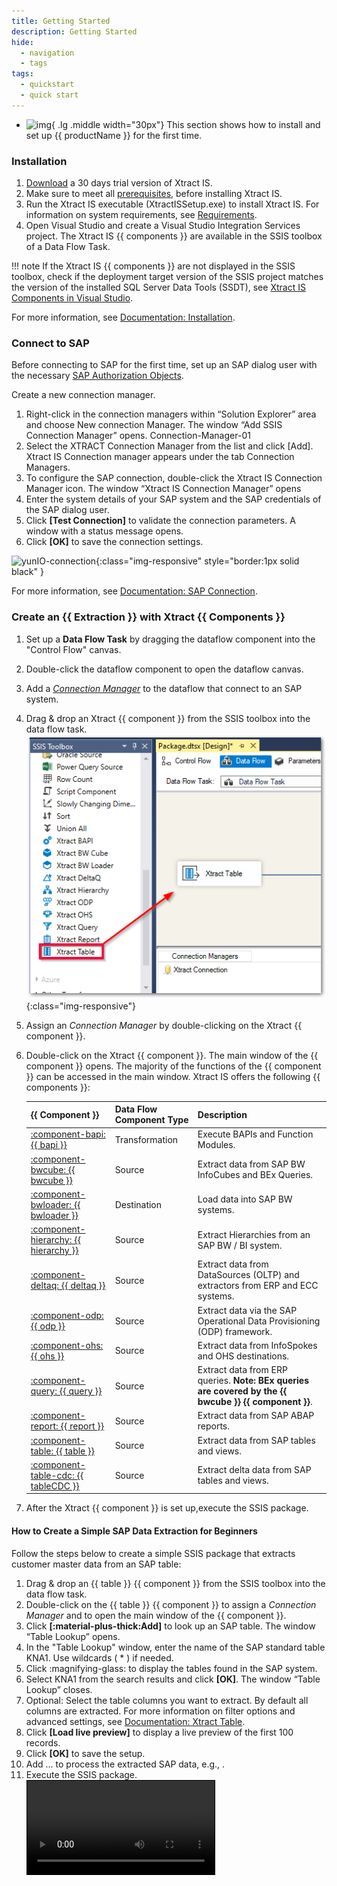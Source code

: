 ```yaml
---
title: Getting Started
description: Getting Started
hide:
  - navigation
  - tags
tags:
  - quickstart
  - quick start  
---
```


<div class="grid cards" markdown>

-   ![img](site:assets/images/logos/theo-thumbs.png){ .lg .middle width="30px"} This section shows how to install and set up {{ productName }} for the first time.

</div>


### Installation

1. [Download](https://theobald-software.com/en/download-trial/) a 30 days trial version of Xtract IS.
2. Make sure to meet all [prerequisites](documentation/setup/installation.md#prerequisites), before installing Xtract IS.
3. Run the Xtract IS executable (XtractISSetup.exe) to install Xtract IS.
For information on system requirements, see [Requirements](documentation/setup/requirements.md).
4. Open Visual Studio and create a Visual Studio Integration Services project.
The Xtract IS {{ components }} are available in the SSIS toolbox of a Data Flow Task.

!!! note
	If the Xtract IS {{ components }} are not displayed in the SSIS toolbox, 
	check if the deployment target version of the SSIS project matches the version of the installed SQL Server Data Tools (SSDT), see [Xtract IS Components in Visual Studio](documentation/setup/installation.md#xtract-is-components-in-visual-studio).

For more information, see [Documentation: Installation](documentation/setup/installation.md).

### Connect to SAP

Before connecting to SAP for the first time, set up an SAP dialog user with the necessary [SAP Authorization Objects](documentation/setup-in-sap/sap-authority-objects.md/#general-authorization-objects).

Create a new connection manager. 

1. Right-click in the connection managers within “Solution Explorer” area and choose New connection Manager. The window “Add SSIS Connection Manager” opens.
Connection-Manager-01
2. Select the XTRACT Connection Manager from the list and click [Add]. Xtract IS Connection manager appears under the tab Connection Managers.
3. To configure the SAP connection, double-click the Xtract IS Connection Manager icon. The window “Xtract IS Connection Manager” opens
3. Enter the system details of your SAP system and the SAP credentials of the SAP dialog user.
5. Click **[Test Connection]** to validate the connection parameters. A window with a status message opens.
6. Click **[OK]** to save the connection settings. <br>

![yunIO-connection](./assets/images/yunio/getting-started/yunio-connections.gif){:class="img-responsive" style="border:1px solid black" }

For more information, see [Documentation: SAP Connection](documentation/sap-connection/index.md).


### Create an {{ Extraction }} with Xtract {{ Components }}


1. Set up a **Data Flow Task** by dragging the dataflow component into the "Control Flow" canvas. 
2. Double-click the dataflow component to open the dataflow canvas.
3. Add a [*Connection Manager*](./sap-connection/the-connection-manager) to the dataflow that connect to an SAP system.
3. Drag & drop an Xtract {{ component }} from the SSIS toolbox into the data flow task. <br>
![xis_component](assets/images/xis/getting-started/xis_component.png){:class="img-responsive"}
4. Assign an *Connection Manager* by double-clicking on the Xtract {{ component }}. 
5. Double-click on the Xtract {{ component }}. The main window of the {{ component }} opens. 
The majority of the functions of the {{ component }} can be accessed in the main window.
Xtract IS offers the following {{ components }}:

	|  {{ Component }}  |   Data Flow Component Type | Description   |  
	|----------|-------------|-------------|
	| [:component-bapi:  {{ bapi }}](site:documentation/bapi/) |  Transformation | Execute BAPIs and Function Modules. |
	| [:component-bwcube:  {{ bwcube }}](site:documentation//bw-cube/) | Source   | Extract data from SAP BW InfoCubes and BEx Queries. |
	| [:component-bwloader:  {{ bwloader }}](site:documentation/bwloader/) | Destination | Load data into SAP BW systems. |
	| [:component-hierarchy:  {{ hierarchy }}](site:documentation/hierarchy/) | Source   | Extract Hierarchies from an SAP BW / BI system. |
	| [:component-deltaq:  {{ deltaq }}](site:documentation/deltaq/) | Source   | Extract data from DataSources (OLTP) and extractors from ERP and ECC systems. | 
	| [:component-odp:  {{ odp }}](site:documentation/odp/) | Source   | Extract data via the SAP Operational Data Provisioning (ODP) framework. | 
	| [:component-ohs:  {{ ohs }}](site:documentation/ohs/) | Source   | Extract data from InfoSpokes and OHS destinations. | 
	| [:component-query:  {{ query }}](site:documentation/query/) | Source   | Extract data from ERP queries. **Note: BEx queries are covered by the {{ bwcube }} {{ component }}**. | 
	| [:component-report: {{ report }}](site:documentation/reports/) | Source   | Extract data from SAP ABAP reports. | 
	| [:component-table:  {{ table }}](site:documentation/table/) | Source   | Extract data from SAP tables and views. |
	| [:component-table-cdc:  {{ tableCDC }}](site:documentation/table-cdc/) | Source   | Extract delta data from SAP tables and views. |
7. After the Xtract {{ component }} is set up,execute the SSIS package.

#### How to Create a Simple SAP Data Extraction for Beginners

Follow the steps below to create a simple SSIS package that extracts customer master data from an SAP table:

1. Drag & drop an {{ table }} {{ component }} from the SSIS toolbox into the data flow task.
2. Double-click on the {{ table }} {{ component }} to assign a *Connection Manager* and to open the main window of the {{ component }}. 
3. Click **[:material-plus-thick:Add]** to look up an SAP table. The window “Table Lookup” opens.
4. In the "Table Lookup" window, enter the name of the SAP standard table KNA1. Use wildcards ( * ) if needed.
5. Click :magnifying-glass: to display the tables found in the SAP system.
6. Select KNA1 from the search results and click **[OK]**. The window “Table Lookup” closes.
7. Optional: Select the table columns you want to extract. By default all columns are extracted. 
For more information on filter options and advanced settings, see [Documentation: Xtract Table](documentation/table/index.md).
8. Click **[Load live preview]** to display a live preview of the first 100 records.
9. Click **[OK]** to save the setup.
10. Add ... to process the extracted SAP data, e.g., .
11. Execute the SSIS package.<br>
<video style="border: 1px solid black;"  controls><source src="../assets/images/xis/yunIO-connection.mp4" type="video/mp4"></video>

